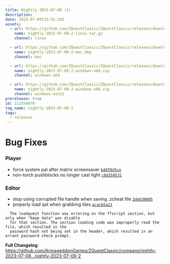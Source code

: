 ```yaml
---
title: Nightly 2023-07-09 (2)
description: 
date: 2023-07-09T23:52:34Z
assets: 
  - url: https://github.com/ZQuestClassic/ZQuestClassic/releases/download/nightly-2023-07-09-2/nightly-2023-07-09-2-linux.tar.gz
    name: nightly-2023-07-09-2-linux.tar.gz
    channel: linux

  - url: https://github.com/ZQuestClassic/ZQuestClassic/releases/download/nightly-2023-07-09-2/nightly-2023-07-09-2-mac.dmg
    name: nightly-2023-07-09-2-mac.dmg
    channel: mac

  - url: https://github.com/ZQuestClassic/ZQuestClassic/releases/download/nightly-2023-07-09-2/nightly-2023-07-09-2-windows-x64.zip
    name: nightly-2023-07-09-2-windows-x64.zip
    channel: windows-x64

  - url: https://github.com/ZQuestClassic/ZQuestClassic/releases/download/nightly-2023-07-09-2/nightly-2023-07-09-2-windows-x86.zip
    name: nightly-2023-07-09-2-windows-x86.zip
    channel: windows-win32
prerelease: true
id: 111556070
tag_name: nightly-2023-07-09-2
tags:
  - releases
---
```


# Bug Fixes

### Player

- force system pal after matrix screensaver [`b40f8d5ce`](https://github.com/ArmageddonGames/ZQuestClassic/commit/b40f8d5cea2f40e34426fc8a1967136018457a16)
- non-torch pushblocks no longer cast light [`c8d359531`](https://github.com/ArmageddonGames/ZQuestClassic/commit/c8d359531ac539a69e1199bbe81364a60746788c)

### Editor

- stop using corrupted file handle when saving .zcheat file [`2deb39605`](https://github.com/ArmageddonGames/ZQuestClassic/commit/2deb39605a22d456bcfedf3bd5f73ccb7dddba1f)
- properly load qst when grabbing tiles [`acacb5a21`](https://github.com/ArmageddonGames/ZQuestClassic/commit/acacb5a21955c963917fc0bbdaa7ecb66ab57799)
```
  The loadquest function was erroring on the ffscript section, but only when "keep data" was disable
  for that section. The section loading code was improperly read the file, which resulted in the
  password hash not being set in the header, which resulted in an errant password check prompt.
```



**Full Changelog**: https://github.com/ArmageddonGames/ZQuestClassic/compare/nightly-2023-07-09...nightly-2023-07-09-2
